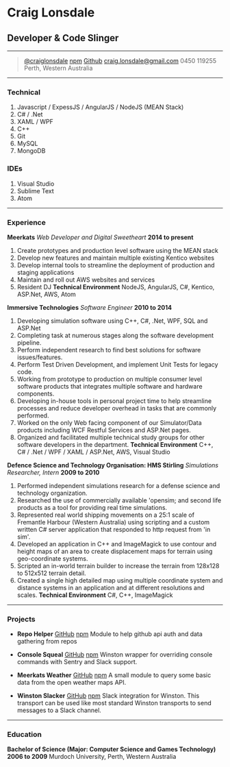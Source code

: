 # Craig Lonsdale
## Developer & Code Slinger
------
> [@craiglonsdale](https://twitter.com/craiglonsdale)
> [npm](https://www.npmjs.com/~craiglonsdale)
> [Github](https://github.com/craiglonsdale)
> [craig.lonsdale@gmail.com](mailto:craig.lonsdale@gmail.com)
> 0450 119255
> Perth, Western Australia
------

### Technical

1. Javascript / ExpessJS / AngularJS / NodeJS (MEAN Stack)
1. C# / .Net
1. XAML / WPF
1. C++
1. Git
1. MySQL
1. MongoDB

### IDEs

1. Visual Studio
1. Sublime Text
1. Atom

------

### Experience

**Meerkats** *Web Developer and Digital Sweetheart* __2014 to present__
  1. Create prototypes and production level software using the MEAN stack
  1. Develop new features and maintain multiple existing Kentico websites
  1. Develop internal tools to streamline the deployment of production and staging applications
  1. Maintain and roll out AWS websites and services
  1. Resident DJ
	**Technical Environment** NodeJS, AngularJS, C#, Kentico, ASP.Net, AWS, Atom

**Immersive Technologies** *Software Engineer* __2010 to 2014__
  1. Developing simulation software using C++, C#, .Net, WPF, SQL and ASP.Net
  1. Completing task at numerous stages along the software development pipeline.
  1. Perform independent research to find best solutions for software issues/features.
  1. Perform Test Driven Development, and implement Unit Tests for legacy code.
  1. Working from prototype to production on multiple consumer level software products that integrates multiple software and hardware components.
  1. Developing in-house tools in personal project time to help streamline processes and reduce developer overhead in tasks that are commonly performed.
  1. Worked on the only Web facing component of our Simulator/Data products including WCF Restful Services and ASP.Net pages.
  1. Organized and facilitated multiple technical study groups for other software developers in the department.
	**Technical Environment** C++, C# / .Net / WPF / XAML / ASP.Net, AWS, Visual Studio

**Defence Science and Technology Organisation: HMS Stirling** *Simulations Researcher, Intern* __2009 to 2010__
  1. Performed independent simulations research for a defense science and technology organization.
  1. Researched the use of commercially available 'opensim; and second life products as a tool for providing real time simulations.
  1. Represented real world shipping movements on a 25:1 scale of Fremantle Harbour (Western Australia) using scripting and a custom written C# server application that responded to http request from 'in sim'.
  1. Developed an application in C++ and ImageMagick to use contour and height maps of an area to create displacement maps for terrain using geo-coordinate systems.
  1. Scripted an in-world terrain builder to increase the terrain from 128x128 to 512x512 terrain detail.
  1. Created a single high detailed map using multiple coordinate system and distance systems in an application and at different resolutions and scales.
	**Technical Environment** C#, C++, ImageMagick

------

### Projects

* **Repo Helper**
	<a href=https://github.com/craiglonsdale/repohelper>GitHub</a>
  <a href=https://github.com/craiglonsdale/repohelper>npm</a>
	Module to help github api auth and data gathering from repos

* **Console Squeal**
  <a href=https://github.com/meerkats/console-squeal>GitHub</a>
  <a href=https://www.npmjs.com/package/console-squeal>npm</a>
	Winston wrapper for overriding console commands with Sentry and Slack support.

* **Meerkats Weather**
  <a href=https://github.com/meerkats/meerkats-weather>GitHub</a>
  <a href=https://www.npmjs.com/package/meerkats-weather>npm</a>
  A small module to query some basic data from the open weather maps API.

* **Winston Slacker**
  <a href=https://github.com/meerkats/winston-slacker>GitHub</a>
  <a href=https://www.npmjs.com/package/winston-slacker>npm</a>
	Slack integration for Winston.
  This transport can be used like most standard Winston transports to send messages to a Slack channel.


------

### Education

**Bachelor of Science (Major: Computer Science and Games Technology)** __2006 to 2009__
	Murdoch University, Perth, Western Australia
